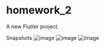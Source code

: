 # homework_2

A new Flutter project.

Snapshots
![image](https://user-images.githubusercontent.com/45183981/204144079-08593c83-07df-4dc0-b14b-9c71e285cac9.png)
![image](https://user-images.githubusercontent.com/45183981/204144109-73fb6687-296c-4012-9e20-f27fc4c054b6.png)
![image](https://user-images.githubusercontent.com/45183981/204144126-30923dd6-0f06-4262-85ba-5ab94b8dffa9.png)
